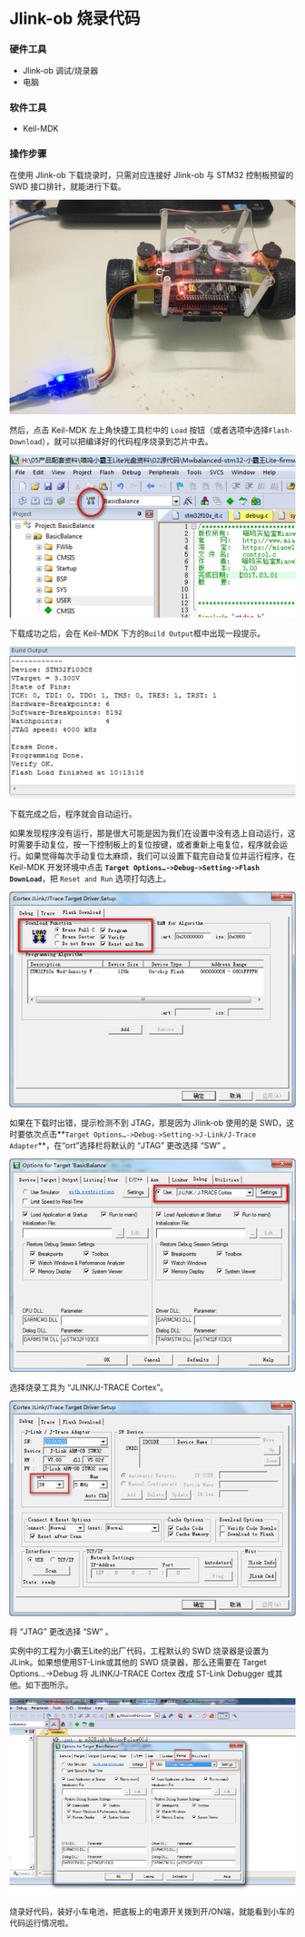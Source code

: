 # Jlink-ob 烧录代码

### 硬件工具

* Jlink-ob 调试/烧录器
* 电脑

### 软件工具

* Keil-MDK

### 操作步骤

在使用 Jlink-ob 下载烧录时，只需对应连接好 Jlink-ob 与 STM32 控制板预留的 SWD 接口排针，就能进行下载。

![](/img/JLINK-OB下载.jpg "")

然后，点击 Keil-MDK 左上角快捷工具栏中的 `Load` 按钮（或者选项中选择`Flash-Download`），就可以把编译好的代码程序烧录到芯片中去。

![MDK界面](/img/001MDK截图界面2.png "")

下载成功之后，会在 Keil-MDK 下方的`Build Output`框中出现一段提示。

![MDK界面](/img/001MDK截图界面3.png "")

下载完成之后，程序就会自动运行。

如果发现程序没有运行，那是很大可能是因为我们在设置中没有选上自动运行，这时需要手动复位，按一下控制板上的复位按键，或者重新上电复位，程序就会运行。如果觉得每次手动复位太麻烦，我们可以设置下载完自动复位并运行程序，在 Keil-MDK 开发环境中点击 **`Target Options…->Debug->Setting->Flash DownLoad`**，把 `Reset and Run` 选项打勾选上。

![MDK界面](/img/001MDK截图界面4.png)

如果在下载时出错，提示检测不到 JTAG，那是因为 Jlink-ob 使用的是 SWD，这时要依次点击**`Target Options…->Debug->Setting->J-Link/J-Trace Adapter`**，在“ort”选择栏将默认的 “JTAG” 更改选择 “SW” 。

![MDK界面](/img/001MDK截图界面5.png)

选择烧录工具为 “JLINK/J-TRACE Cortex”。

![MDK界面](/img/001MDK截图界面6.png)

 将 “JTAG” 更改选择 “SW” 。

实例中的工程为小霸王Lite的出厂代码，工程默认的 SWD 烧录器是设置为 JLink。如果想使用ST-Link或其他的 SWD 烧录器，那么还需要在 Target Options…->Debug 将 JLINK/J-TRACE Cortex 改成 ST-Link Debugger 或其他。如下图所示。

![](/img/2019-01-06_143240.png)

烧录好代码，装好小车电池，把底板上的电源开关拨到开/ON端，就能看到小车的代码运行情况啦。